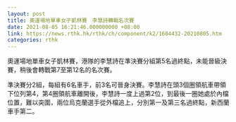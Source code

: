 ```yaml
---
layout: post
title: 奧運場地單車女子凱林賽　李慧詩轉戰名次賽
date: 2021-08-05 16:21:46.000000000 +08:00
link: https://news.rthk.hk/rthk/ch/component/k2/1604432-20210805.htm
categories: rthk
---
```


奧運場地單車女子凱林賽，港隊的李慧詩在準決賽分組第5名過終點，未能晉級決賽，稍後會轉戰第7至第12名的名次賽。

準決賽分2組，每組有6名車手，前3名可晉身決賽。李慧詩在頭3個圈領航車帶領下位列第4，第4圈領航車離開後，李慧詩一度上過第2位，到最後一圈她處於內檔位置，難以突圍，兩位烏克蘭選手從外檔追上，分別第一及第三名過終點，新西蘭車手第二。
